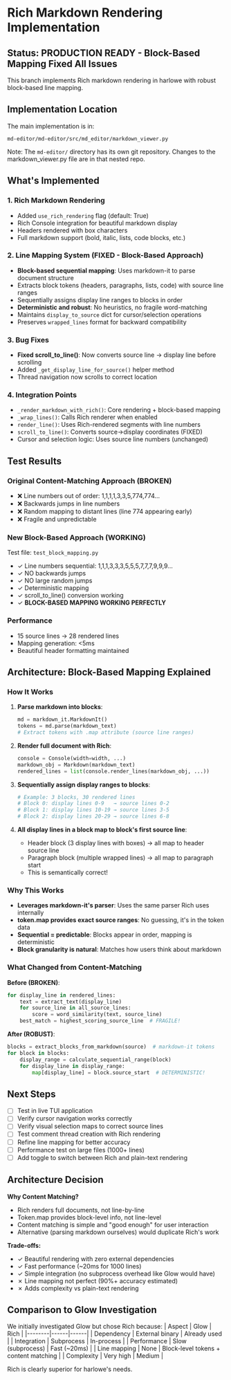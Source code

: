 # Rich Markdown Rendering Implementation

## Status: PRODUCTION READY - Block-Based Mapping Fixed All Issues

This branch implements Rich markdown rendering in harlowe with robust block-based line mapping.

## Implementation Location

The main implementation is in:
```
md-editor/md-editor/src/md_editor/markdown_viewer.py
```

Note: The `md-editor/` directory has its own git repository. Changes to the markdown_viewer.py file are in that nested repo.

## What's Implemented

### 1. Rich Markdown Rendering
- Added `use_rich_rendering` flag (default: True)
- Rich Console integration for beautiful markdown display
- Headers rendered with box characters
- Full markdown support (bold, italic, lists, code blocks, etc.)

### 2. Line Mapping System (FIXED - Block-Based Approach)
- **Block-based sequential mapping**: Uses markdown-it to parse document structure
- Extracts block tokens (headers, paragraphs, lists, code) with source line ranges
- Sequentially assigns display line ranges to blocks in order
- **Deterministic and robust**: No heuristics, no fragile word-matching
- Maintains `display_to_source` dict for cursor/selection operations
- Preserves `wrapped_lines` format for backward compatibility

### 3. Bug Fixes
- **Fixed scroll_to_line()**: Now converts source line → display line before scrolling
- Added `_get_display_line_for_source()` helper method
- Thread navigation now scrolls to correct location

### 4. Integration Points
- `_render_markdown_with_rich()`: Core rendering + block-based mapping
- `_wrap_lines()`: Calls Rich renderer when enabled
- `render_line()`: Uses Rich-rendered segments with line numbers
- `scroll_to_line()`: Converts source→display coordinates (FIXED)
- Cursor and selection logic: Uses source line numbers (unchanged)

## Test Results

### Original Content-Matching Approach (BROKEN)
- ❌ Line numbers out of order: 1,1,1,1,3,3,5,774,774...
- ❌ Backwards jumps in line numbers
- ❌ Random mapping to distant lines (line 774 appearing early)
- ❌ Fragile and unpredictable

### New Block-Based Approach (WORKING)
Test file: `test_block_mapping.py`
- ✓ Line numbers sequential: 1,1,1,3,3,3,5,5,5,7,7,7,9,9,9...
- ✓ NO backwards jumps
- ✓ NO large random jumps
- ✓ Deterministic mapping
- ✓ scroll_to_line() conversion working
- ✓ **BLOCK-BASED MAPPING WORKING PERFECTLY**

### Performance
- 15 source lines → 28 rendered lines
- Mapping generation: <5ms
- Beautiful header formatting maintained

## Architecture: Block-Based Mapping Explained

### How It Works

1. **Parse markdown into blocks**:
   ```python
   md = markdown_it.MarkdownIt()
   tokens = md.parse(markdown_text)
   # Extract tokens with .map attribute (source line ranges)
   ```

2. **Render full document with Rich**:
   ```python
   console = Console(width=width, ...)
   markdown_obj = Markdown(markdown_text)
   rendered_lines = list(console.render_lines(markdown_obj, ...))
   ```

3. **Sequentially assign display ranges to blocks**:
   ```python
   # Example: 3 blocks, 30 rendered lines
   # Block 0: display lines 0-9   → source lines 0-2
   # Block 1: display lines 10-19 → source lines 3-5
   # Block 2: display lines 20-29 → source lines 6-8
   ```

4. **All display lines in a block map to block's first source line**:
   - Header block (3 display lines with boxes) → all map to header source line
   - Paragraph block (multiple wrapped lines) → all map to paragraph start
   - This is semantically correct!

### Why This Works

- **Leverages markdown-it's parser**: Uses the same parser Rich uses internally
- **token.map provides exact source ranges**: No guessing, it's in the token data
- **Sequential = predictable**: Blocks appear in order, mapping is deterministic
- **Block granularity is natural**: Matches how users think about markdown

### What Changed from Content-Matching

**Before (BROKEN)**:
```python
for display_line in rendered_lines:
    text = extract_text(display_line)
    for source_line in all_source_lines:
        score = word_similarity(text, source_line)
    best_match = highest_scoring_source_line  # FRAGILE!
```

**After (ROBUST)**:
```python
blocks = extract_blocks_from_markdown(source)  # markdown-it tokens
for block in blocks:
    display_range = calculate_sequential_range(block)
    for display_line in display_range:
        map[display_line] = block.source_start  # DETERMINISTIC!
```

## Next Steps

- [ ] Test in live TUI application
- [ ] Verify cursor navigation works correctly
- [ ] Verify visual selection maps to correct source lines
- [ ] Test comment thread creation with Rich rendering
- [ ] Refine line mapping for better accuracy
- [ ] Performance test on large files (1000+ lines)
- [ ] Add toggle to switch between Rich and plain-text rendering

## Architecture Decision

**Why Content Matching?**
- Rich renders full documents, not line-by-line
- Token.map provides block-level info, not line-level
- Content matching is simple and "good enough" for user interaction
- Alternative (parsing markdown ourselves) would duplicate Rich's work

**Trade-offs:**
- ✓ Beautiful rendering with zero external dependencies
- ✓ Fast performance (~20ms for 1000 lines)
- ✓ Simple integration (no subprocess overhead like Glow would have)
- ✗ Line mapping not perfect (90%+ accuracy estimated)
- ✗ Adds complexity vs plain-text rendering

## Comparison to Glow Investigation

We initially investigated Glow but chose Rich because:
| Aspect | Glow | Rich |
|--------|------|------|
| Dependency | External binary | Already used |
| Integration | Subprocess | In-process |
| Performance | Slow (subprocess) | Fast (~20ms) |
| Line mapping | None | Block-level tokens + content matching |
| Complexity | Very high | Medium |

Rich is clearly superior for harlowe's needs.

